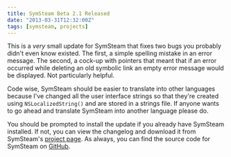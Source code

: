 ```yaml
---
title: SymSteam Beta 2.1 Released
date: "2013-03-31T12:32:00Z"
tags: [symsteam, projects]
---
```


This is a _very_ small update for SymSteam that fixes two bugs you probably didn't even know existed. The first, a simple spelling mistake in an error message. The second, a cock-up with pointers that meant that if an error occurred while deleting an old symbolic link an empty error message would be displayed. Not particularly helpful.

<!--more-->

Code wise, SymSteam should be easier to translate into other languages because I've changed all the user interface strings so that they're created using `NSLocalizedString()` and are stored in a strings file. If anyone wants to go ahead and translate SymSteam into another language please do.

You should be prompted to install the update if you already have SymSteam installed. If not, you can view the changelog and download it from SymSteam's [project page][project-page]. As always, you can find the source code for SymSteam on [GitHub][github-project].

[project-page]: /projects/symsteam/
[github-project]: https://github.com/alexjohnj/symsteam/
